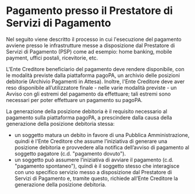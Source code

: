 Pagamento presso il Prestatore di Servizi di Pagamento
======================================================

Nel seguito viene descritto il processo in cui l'esecuzione del pagamento avviene presso le infrastrutture messe a disposizione dal Prestatore di Servizi di Pagamento (PSP) come ad esempio: home banking, mobile payment, uffici postali, ricevitorie, etc.

L'Ente Creditore beneficiario del pagamento deve rendere disponibile, con le modalità previste dalla piattaforma pagoPA, un archivio delle posizioni debitorie (Archivio Pagamenti in Attesa). Inoltre, l'Ente Creditore deve aver reso disponibile all’utilizzatore finale - nelle varie modalità previste - un Avviso con gli estremi del pagamento da effettuare; tali estremi sono necessari per poter effettuare un pagamento su pagoPA.

La generazione della posizione debitoria è il requisito necessario al pagamento sulla piattaforma pagoPA, a prescindere dalla causa della generazione della posizione debitoria stessa:

* un soggetto matura un debito in favore di una Pubblica Amministrazione, quindi è l'Ente Creditore che assume l’iniziativa di generare una posizione debitoria e provvedere alla notifica dell’avviso di pagamento al soggetto pagatore (c.d. "pagamento dovuto").
* un soggetto può assumere l’iniziativa di avviare il pagamento (c.d. "pagamento spontaneo"), quindi è il soggetto stesso che interagisce con uno specifico servizio messo a disposizione dal Prestatore di Servizi di Pagamento e, tramite questo, richiede all’Ente Creditore la generazione della posizione debitoria.
